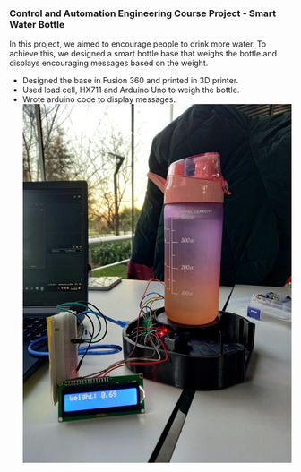 ### Control and Automation Engineering Course Project - Smart Water Bottle
In this project, we aimed to encourage people to drink more water. To achieve this, we designed a smart bottle base that weighs the bottle and displays encouraging messages based on the weight. 
- Designed the base in Fusion 360 and printed in 3D printer.
- Used load cell, HX711 and Arduino Uno to weigh the bottle.
- Wrote arduino code to display messages.
![](./result.jpg)
